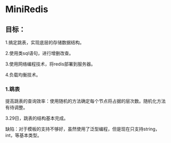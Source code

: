 # MiniRedis

## 目标： 

1.搞定跳表，实现底层的存储数据结构。

2.使用类sql语句，进行增删改查。

3.使用网络编程技术，将redis部署到服务器。

4.负载均衡技术。

### 1.跳表

提高跳表的查询效率：使用随机的方法确定每个节点将占据的层次数。随机化方法有待调整。

3.29日，跳表的结构基本完成。

缺陷：对于模板的支持不够好，虽然使用了泛型编程，但是现在只支持string，int，等基本类型。

